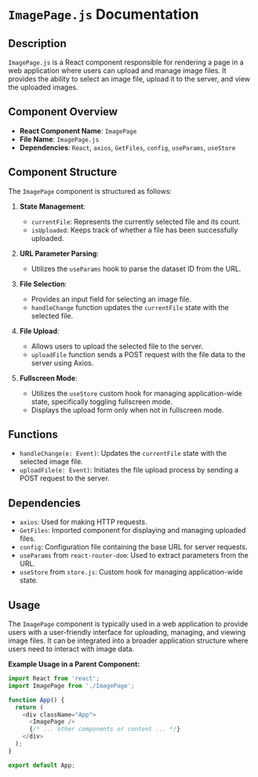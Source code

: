 # `ImagePage.js` Documentation

## Description

`ImagePage.js` is a React component responsible for rendering a page in a web application where users can upload and manage image files. It provides the ability to select an image file, upload it to the server, and view the uploaded images.

## Component Overview

- **React Component Name**: `ImagePage`
- **File Name**: `ImagePage.js`
- **Dependencies**: `React`, `axios`, `GetFiles`, `config`, `useParams`, `useStore`

## Component Structure

The `ImagePage` component is structured as follows:

1. **State Management**:
   - `currentFile`: Represents the currently selected file and its count.
   - `isUploaded`: Keeps track of whether a file has been successfully uploaded.

2. **URL Parameter Parsing**:
   - Utilizes the `useParams` hook to parse the dataset ID from the URL.

3. **File Selection**:
   - Provides an input field for selecting an image file.
   - `handleChange` function updates the `currentFile` state with the selected file.

4. **File Upload**:
   - Allows users to upload the selected file to the server.
   - `uploadFile` function sends a POST request with the file data to the server using Axios.

5. **Fullscreen Mode**:
   - Utilizes the `useStore` custom hook for managing application-wide state, specifically toggling fullscreen mode.
   - Displays the upload form only when not in fullscreen mode.

## Functions

- `handleChange(e: Event)`: Updates the `currentFile` state with the selected image file.
- `uploadFile(e: Event)`: Initiates the file upload process by sending a POST request to the server.

## Dependencies

- `axios`: Used for making HTTP requests.
- `GetFiles`: Imported component for displaying and managing uploaded files.
- `config`: Configuration file containing the base URL for server requests.
- `useParams` from `react-router-dom`: Used to extract parameters from the URL.
- `useStore` from `store.js`: Custom hook for managing application-wide state.

## Usage

The `ImagePage` component is typically used in a web application to provide users with a user-friendly interface for uploading, managing, and viewing image files. It can be integrated into a broader application structure where users need to interact with image data.

**Example Usage in a Parent Component:**

```javascript
import React from 'react';
import ImagePage from './ImagePage';

function App() {
  return (
    <div className="App">
      <ImagePage />
      {/* ... other components or content ... */}
    </div>
  );
}

export default App;
